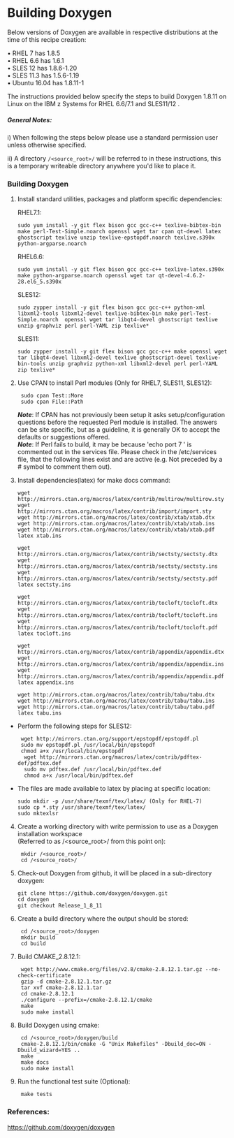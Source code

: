 <!---PACKAGE:Doxygen--->
<!---DISTRO:SLES 12:1.8.11--->
<!---DISTRO:SLES 11:1.8.11--->
<!---DISTRO:RHEL 7.1:1.8.11--->
<!---DISTRO:RHEL 6.6:1.8.11--->
<!---DISTRO:Ubuntu 16.x:1.8.11--->

# Building Doxygen

Below versions of Doxygen are available in respective distributions at the time of this recipe creation:

• RHEL 7 has  1.8.5  
• RHEL 6.6 has  1.6.1  
• SLES 12 has  1.8.6-1.20  
• SLES 11.3 has  1.5.6-1.19  
• Ubuntu 16.04 has 1.8.11-1

The instructions provided below specify the steps to build Doxygen 1.8.11 on Linux on the IBM z Systems for RHEL 6.6/7.1 and SLES11/12 .

##### General Notes:
      
i) When following the steps below please use a standard permission user unless otherwise specified.

ii) A directory `/<source_root>/` will be referred to in these instructions, this is a temporary writeable directory anywhere you'd like to place it.

### Building Doxygen

1. Install standard utilities, packages and platform specific dependencies:

    RHEL7.1:

    ```
    sudo yum install -y git flex bison gcc gcc-c++ texlive-bibtex-bin make perl-Test-Simple.noarch openssl wget tar cpan qt-devel latex ghostscript texlive unzip texlive-epstopdf.noarch texlive.s390x python-argparse.noarch
     ```

    RHEL6.6:
    ```
    sudo yum install -y git flex bison gcc gcc-c++ texlive-latex.s390x make python-argparse.noarch openssl wget tar qt-devel-4.6.2-28.el6_5.s390x
    ```

    SLES12:
    ```
    sudo zypper install -y git flex bison gcc gcc-c++ python-xml libxml2-tools libxml2-devel texlive-bibtex-bin make perl-Test-Simple.noarch  openssl wget tar libqt4-devel ghostscript texlive unzip graphviz perl perl-YAML zip texlive*
    ```
 
    SLES11:
    ```
    sudo zypper install -y git flex bison gcc gcc-c++ make openssl wget tar libqt4-devel libxml2-devel texlive ghostscript-devel texlive-bin-tools unzip graphviz python-xml libxml2-devel perl perl-YAML zip texlive*
    ```

2. Use CPAN to install Perl modules (Only for RHEL7, SLES11, SLES12):
   ```	
    sudo cpan Test::More
    sudo cpan File::Path
   ```
   **_Note_**: If CPAN has not previously been setup it asks setup/configuration questions before the requested Perl module is installed. The answers can be site specific, but as a guideline, it is generally OK to accept the defaults or suggestions offered.  
   **_Note_**: If Perl fails to build, it may be because 'echo port 7 ' is commented out in the services file. Please check in the /etc/services file, that the following lines exist and are active (e.g. Not preceded by a # symbol to comment them out).

3. Install dependencies(latex) for make docs command:

     ```
    wget http://mirrors.ctan.org/macros/latex/contrib/multirow/multirow.sty
    wget  http://mirrors.ctan.org/macros/latex/contrib/import/import.sty 
    wget http://mirrors.ctan.org/macros/latex/contrib/xtab/xtab.dtx
    wget http://mirrors.ctan.org/macros/latex/contrib/xtab/xtab.ins 
    wget http://mirrors.ctan.org/macros/latex/contrib/xtab/xtab.pdf 
    latex xtab.ins 
	
    wget http://mirrors.ctan.org/macros/latex/contrib/sectsty/sectsty.dtx
    wget http://mirrors.ctan.org/macros/latex/contrib/sectsty/sectsty.ins 
    wget http://mirrors.ctan.org/macros/latex/contrib/sectsty/sectsty.pdf 
    latex sectsty.ins 
	
    wget http://mirrors.ctan.org/macros/latex/contrib/tocloft/tocloft.dtx 
    wget http://mirrors.ctan.org/macros/latex/contrib/tocloft/tocloft.ins 
    wget http://mirrors.ctan.org/macros/latex/contrib/tocloft/tocloft.pdf 
    latex tocloft.ins 
	
    wget http://mirrors.ctan.org/macros/latex/contrib/appendix/appendix.dtx 
    wget http://mirrors.ctan.org/macros/latex/contrib/appendix/appendix.ins 
    wget http://mirrors.ctan.org/macros/latex/contrib/appendix/appendix.pdf 
    latex appendix.ins 
	
    wget http://mirrors.ctan.org/macros/latex/contrib/tabu/tabu.dtx 
    wget http://mirrors.ctan.org/macros/latex/contrib/tabu/tabu.ins 
    wget http://mirrors.ctan.org/macros/latex/contrib/tabu/tabu.pdf 
    latex tabu.ins
    ```
 *  Perform the following steps for SLES12:  

    ```  
	 wget http://mirrors.ctan.org/support/epstopdf/epstopdf.pl  
     sudo mv epstopdf.pl /usr/local/bin/epstopdf  
     chmod a+x /usr/local/bin/epstopdf
	  wget http://mirrors.ctan.org/macros/latex/contrib/pdftex-def/pdftex.def
	  sudo mv pdftex.def /usr/local/bin/pdftex.def
	  chmod a+x /usr/local/bin/pdftex.def
    ```      
 *  The files are made available to latex by placing at specific location:  

    ```  
    sudo mkdir -p /usr/share/texmf/tex/latex/ (Only for RHEL-7)
    sudo cp *.sty /usr/share/texmf/tex/latex/  
    sudo mktexlsr
    ```

4. Create a working directory with write permission to use as a Doxygen installation workspace  
(Referred to as /\<source_root\>/ from this point on):

   ```
    mkdir /<source_root>/
    cd /<source_root>/
   ```

5. Check-out Doxygen from github, it will be placed in a sub-directory doxygen: 
    ```
    git clone https://github.com/doxygen/doxygen.git
    cd doxygen
    git checkout Release_1_8_11
    ```
   

6. Create a build directory where the output should be stored:
   ```
    cd /<source_root>/doxygen
    mkdir build
    cd build
   ```

7. Build CMAKE_2.8.12.1:
   ```
    wget http://www.cmake.org/files/v2.8/cmake-2.8.12.1.tar.gz --no-check-certificate
    gzip -d cmake-2.8.12.1.tar.gz
    tar xvf cmake-2.8.12.1.tar
    cd cmake-2.8.12.1
    ./configure --prefix=/cmake-2.8.12.1/cmake
    make
    sudo make install
   ```
8. Build Doxygen using cmake:  

   ```
    cd /<source_root>/doxygen/build
    cmake-2.8.12.1/bin/cmake -G "Unix Makefiles" -Dbuild_doc=ON -Dbuild_wizard=YES .. 
    make  
    make docs  
    sudo make install 
   ```
9. Run the functional test suite (Optional): 

   ```
    make tests
   ```  

### References:
https://github.com/doxygen/doxygen